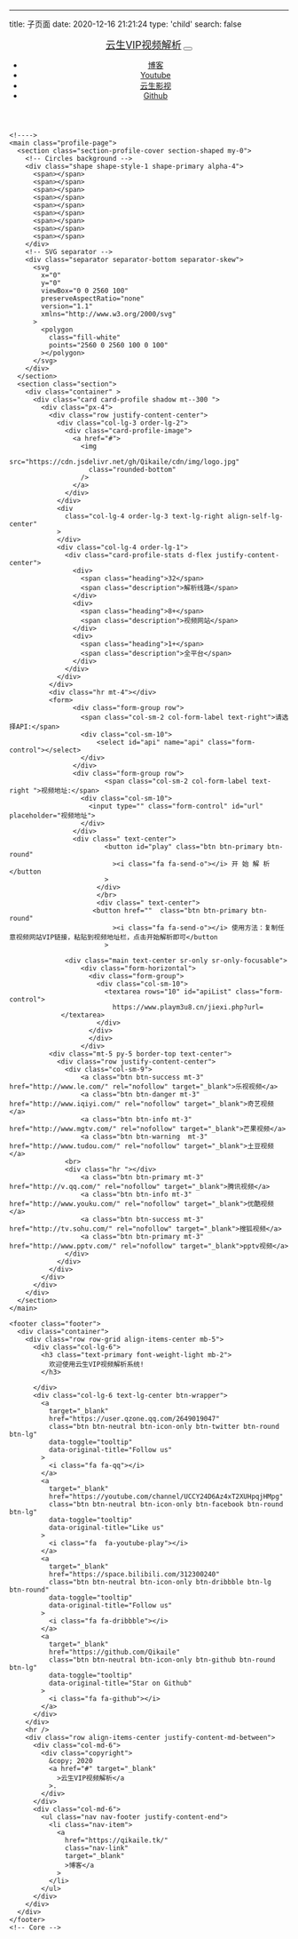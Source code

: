 ---
title: 子页面
date: 2020-12-16 21:21:24
type: 'child'
search: false
<!DOCTYPE html>
<html>
  <head>
    <meta charset="utf-8" />
    <meta name="viewport" content="width=device-width, initial-scale=1, shrink-to-fit=no"/>
    <meta name="全网VIP影视会员解析" content="支持爱奇艺、优酷、土豆、乐视、搜狐等视频解析."/>
    <meta name="azure0000" content="VIP影视会员" />
    <title>云生VIP视频解析</title>
    <!-- Favicon -->
    <link rel="stylesheet" href="./assets/vendor/font-awesome/css/font-awesome.min.css"/>
    <link type="text/css" rel="stylesheet" href="./assets/css/argon.min.css"/>
  </head>
  <body>
    <header class="header-global">
      <nav id="navbar-main" class="navbar navbar-main navbar-expand-lg navbar-transparent navbar-light headroom"
      >
        <div class="container">
            <a class="navbar-brand smooth " style="font-size: large" href="https://www.qikaile.tk/video">云生VIP视频解析</a>
          <button
            class="navbar-toggler"
            type="button"
            data-toggle="collapse"
            data-target="#navbar_global"
            aria-controls="navbar_global"
            aria-expanded="false"
            aria-label="Toggle navigation"
          >
            <span class="navbar-toggler-icon"></span>
          </button>
          <div class="navbar-collapse collapse" id="navbar_global">
            <ul class="navbar-nav align-items-lg-center ml-lg-auto">
              <li class="nav-item">
                <a
                  class="nav-link nav-link-icon"
                  href="https://qikaile.tk/video"
                  target="_blank"
                  data-toggle="tooltip"
                  title="云生VIP"
                >
                  <i class="fa fa-shopping-cart"></i>
                  <span class="nav-link-inner--text d-lg-none">博客</span>
                </a>
              </li>
              <li class="nav-item">
                <a
                  class="nav-link nav-link-icon"
                  href="https://youtube.com/channel/UCCY24D6Az4xT2XUHpqjHMpg"
                  target="_blank"
                  data-toggle="tooltip"
                  title="Follow us on Youtube"
                >
                  <i class="fa fa-youtube"></i>
                  <span class="nav-link-inner--text d-lg-none">Youtube</span>
                </a>
              </li>
              <li class="nav-item">
                <a
                  class="nav-link nav-link-icon"
                  href="http://qikaile.gq/"
                  target="_blank"
                  data-toggle="tooltip"
                  title="云生影视"
                >
                  <i class="fa fa-viadeo-square"></i>
                  <span class="nav-link-inner--text d-lg-none">云生影视</span>
                </a>
              </li>
              <li class="nav-item">
                <a
                  class="nav-link nav-link-icon"
                  href="https://github.com/Qikaile"
                  target="_blank"
                  data-toggle="tooltip"
                  title="Star us on Github"
                >
                  <i class="fa fa-github"></i>
                  <span class="nav-link-inner--text d-lg-none">Github</span>
                </a>
              </li>
            </ul>
          </div>
        </div>
      </nav>
    </header>

    <!---->
    <main class="profile-page">
      <section class="section-profile-cover section-shaped my-0">
        <!-- Circles background -->
        <div class="shape shape-style-1 shape-primary alpha-4">
          <span></span>
          <span></span>
          <span></span>
          <span></span>
          <span></span>
          <span></span>
          <span></span>
          <span></span>
          <span></span>
        </div>
        <!-- SVG separator -->
        <div class="separator separator-bottom separator-skew">
          <svg
            x="0"
            y="0"
            viewBox="0 0 2560 100"
            preserveAspectRatio="none"
            version="1.1"
            xmlns="http://www.w3.org/2000/svg"
          >
            <polygon
              class="fill-white"
              points="2560 0 2560 100 0 100"
            ></polygon>
          </svg>
        </div>
      </section>
      <section class="section">
        <div class="container" >
          <div class="card card-profile shadow mt--300 ">
            <div class="px-4">
              <div class="row justify-content-center">
                <div class="col-lg-3 order-lg-2">
                  <div class="card-profile-image">
                    <a href="#">
                      <img
                        src="https://cdn.jsdelivr.net/gh/Qikaile/cdn/img/logo.jpg"
                        class="rounded-bottom"
                      />
                    </a>
                  </div>
                </div>
                <div
                  class="col-lg-4 order-lg-3 text-lg-right align-self-lg-center"
                >
                </div>
                <div class="col-lg-4 order-lg-1">
                  <div class="card-profile-stats d-flex justify-content-center">
                    <div>
                      <span class="heading">32</span>
                      <span class="description">解析线路</span>
                    </div>
                    <div>
                      <span class="heading">8+</span>
                      <span class="description">视频网站</span>
                    </div>
                    <div>
                      <span class="heading">1+</span>
                      <span class="description">全平台</span>
                    </div>
                  </div>
                </div>
              </div>
              <div class="hr mt-4"></div>
              <form>
                    <div class="form-group row">
                      <span class="col-sm-2 col-form-label text-right">请选择API:</span>
                      <div class="col-sm-10">
                          <select id="api" name="api" class="form-control"></select>
                      </div>
                    </div>
                    <div class="form-group row">
                            <span class="col-sm-2 col-form-label text-right ">视频地址:</span>
                      <div class="col-sm-10">
                        <input type="" class="form-control" id="url" placeholder="视频地址">
                      </div>
                    </div>
                    <div class=" text-center">
                            <button id="play" class="btn btn-primary btn-round"
                              ><i class="fa fa-send-o"></i> 开 始 解 析</button
                            >
                          </div>
                          </br>
                          <div class=" text-center">
                         <button href=""  class="btn btn-primary btn-round"
                              ><i class="fa fa-send-o"></i> 使用方法：复制任意视频网站VIP链接，粘贴到视频地址栏，点击开始解析即可</button
                            >
</div>
                  </form>

                  <div class="main text-center sr-only sr-only-focusable">
                      <div class="form-horizontal">
                        <div class="form-group">
                          <div class="col-sm-10">
                            <textarea rows="10" id="apiList" class="form-control">
                              https://www.playm3u8.cn/jiexi.php?url=
                 </textarea>
                          </div>
                        </div>
                        </div>
                      </div>
              <div class="mt-5 py-5 border-top text-center">
                <div class="row justify-content-center">
                  <div class="col-sm-9">
                      <a class="btn btn-success mt-3" href="http://www.le.com/" rel="nofollow" target="_blank">乐视视频</a>
                      <a class="btn btn-danger mt-3" href="http://www.iqiyi.com/" rel="nofollow" target="_blank">奇艺视频</a>
                      <a class="btn btn-info mt-3" href="http://www.mgtv.com/" rel="nofollow" target="_blank">芒果视频</a>
                      <a class="btn btn-warning  mt-3" href="http://www.tudou.com/" rel="nofollow" target="_blank">土豆视频</a>
                  <br>
                  <div class="hr "></div>
                      <a class="btn btn-primary mt-3" href="http://v.qq.com/" rel="nofollow" target="_blank">腾讯视频</a>
                      <a class="btn btn-info mt-3" href="http://www.youku.com/" rel="nofollow" target="_blank">优酷视频</a>
                      <a class="btn btn-success mt-3" href="http://tv.sohu.com/" rel="nofollow" target="_blank">搜狐视频</a>
                      <a class="btn btn-primary mt-3" href="http://www.pptv.com/" rel="nofollow" target="_blank">pptv视频</a>
                  </div>
                </div>
              </div>
            </div>
          </div>
        </div>
      </section>
    </main>

    <footer class="footer">
      <div class="container">
        <div class="row row-grid align-items-center mb-5">
          <div class="col-lg-6">
            <h3 class="text-primary font-weight-light mb-2">
              欢迎使用云生VIP视频解析系统!
            </h3>

          </div>
          <div class="col-lg-6 text-lg-center btn-wrapper">
            <a
              target="_blank"
              href="https://user.qzone.qq.com/2649019047"
              class="btn btn-neutral btn-icon-only btn-twitter btn-round btn-lg"
              data-toggle="tooltip"
              data-original-title="Follow us"
            >
              <i class="fa fa-qq"></i>
            </a>
            <a
              target="_blank"
              href="https://youtube.com/channel/UCCY24D6Az4xT2XUHpqjHMpg"
              class="btn btn-neutral btn-icon-only btn-facebook btn-round btn-lg"
              data-toggle="tooltip"
              data-original-title="Like us"
            >
              <i class="fa  fa-youtube-play"></i>
            </a>
            <a
              target="_blank"
              href="https://space.bilibili.com/312300240"
              class="btn btn-neutral btn-icon-only btn-dribbble btn-lg btn-round"
              data-toggle="tooltip"
              data-original-title="Follow us"
            >
              <i class="fa fa-dribbble"></i>
            </a>
            <a
              target="_blank"
              href="https://github.com/Qikaile"
              class="btn btn-neutral btn-icon-only btn-github btn-round btn-lg"
              data-toggle="tooltip"
              data-original-title="Star on Github"
            >
              <i class="fa fa-github"></i>
            </a>
          </div>
        </div>
        <hr />
        <div class="row align-items-center justify-content-md-between">
          <div class="col-md-6">
            <div class="copyright">
              &copy; 2020
              <a href="#" target="_blank"
                >云生VIP视频解析</a
              >.
            </div>
          </div>
          <div class="col-md-6">
            <ul class="nav nav-footer justify-content-end">
              <li class="nav-item">
                <a
                  href="https://qikaile.tk/"
                  class="nav-link"
                  target="_blank"
                  >博客</a
                >
              </li>
            </ul>
          </div>
        </div>
      </div>
    </footer>
    <!-- Core -->
  </div>
</div>

<script src="https://cdn.bootcss.com/jquery/1.12.4/jquery.min.js"></script>
<script src="https://cdn.bootcss.com/bootstrap/3.3.7/js/bootstrap.min.js"></script>
<script src="https://cdn.bootcss.com/jquery-cookie/1.4.1/jquery.cookie.min.js"></script>
<script>
  function setApi(){
    $("#api").children().remove();
  var apilist = $("#apiList").val().split(/\r?\n/);
  for(var i=0;i<apilist.length;i++){
    $("#api").append("<option>"+apilist[i]+"</option>");
  }
  }
$("#apiList").blur(function(){
  setApi();
  $.cookie("apiList",$("#apiList").val());
});
$("#play").click(function(){
  $api = $("#api").val();
  $url = $("#url").val();
  if($url == "" || $url == null || !/^http.*$/.test($url)){
    alert('视频地址不正确！');
    return;
  }
  if($url == "" || $url == null || !/^http.*=$/.test($api)){
    alert('无效API！');
    return;
  }
  window.open($api+$url);
});
  function init(){
    var ckapi = $.cookie("apiList");
    if(ckapi && ckapi != ""){
      $("#apiList").val(ckapi);
    }
    setApi();
  }
  init();
  function setDefault(){
    $.cookie("apiList","");
    window.location.reload();
  }
	console.group("欢迎使用云生VIP视频解析系统");
		console.log("github地址：https://github.com/Qikaile");
		console.log("欢迎前来围观、吐槽、点赞、学习、STAR......");
	console.groupEnd();

	console.group("作者信息");
		console.log("网名：云生");
		console.log("博客：http://www.qikaile.tk/");
	console.groupEnd();  
</script>

<script src="../assets/vendor/jquery/jquery.min.js"></script>
<script src="../assets/vendor/popper/popper.min.js"></script>
<script src="../assets/vendor/bootstrap/bootstrap.min.js"></script>
<script src="../assets/vendor/headroom/headroom.min.js"></script>
<script src="../assets/js/argon.min.js"></script>
<script id="lfz" src="http://player.liaofuzhan.com/player/player.js" key=1318190797523910657></script>
  </body>
</html>
